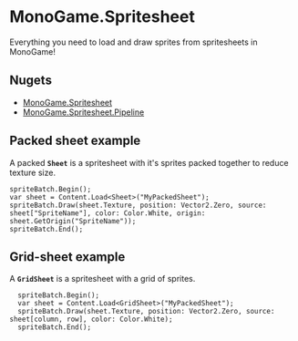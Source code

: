 # MonoGame.Spritesheet
Everything you need to load and draw sprites from spritesheets in MonoGame!

## Nugets
- [MonoGame.Spritesheet](https://www.nuget.org/packages/MonoGame.Spritesheet/)
- [MonoGame.Spritesheet.Pipeline](https://www.nuget.org/packages/MonoGame.Spritesheet.Pipeline/)

## Packed sheet example
A packed **`Sheet`** is a spritesheet with it's sprites packed together to reduce texture size.
```
spriteBatch.Begin();
var sheet = Content.Load<Sheet>("MyPackedSheet");
spriteBatch.Draw(sheet.Texture, position: Vector2.Zero, source: sheet["SpriteName"], color: Color.White, origin: sheet.GetOrigin("SpriteName"));
spriteBatch.End();
```

## Grid-sheet example
A **`GridSheet`** is a spritesheet with a grid of sprites.
```
  spriteBatch.Begin();
  var sheet = Content.Load<GridSheet>("MyPackedSheet");
  spriteBatch.Draw(sheet.Texture, position: Vector2.Zero, source: sheet[column, row], color: Color.White);
  spriteBatch.End();
```
